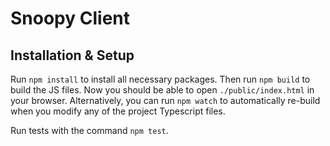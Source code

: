 # Snoopy Client

## Installation & Setup
Run `npm install` to install all necessary packages. Then run `npm build` to build the JS files. Now
you should be able to open `./public/index.html` in your browser. Alternatively, you can run `npm
watch` to automatically re-build when you modify any of the project Typescript files. 

Run tests with the command `npm test`.